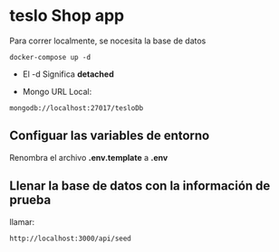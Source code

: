 # teslo Shop app

Para correr localmente, se nocesita la base de datos

```
docker-compose up -d

```
* El -d Significa __detached__

* Mongo URL Local:
```
mongodb://localhost:27017/tesloDb

```

## Configuar las variables de entorno

Renombra el archivo __.env.template__ a __.env__

## Llenar la base de datos con la información de prueba

llamar: 
```
http://localhost:3000/api/seed

```